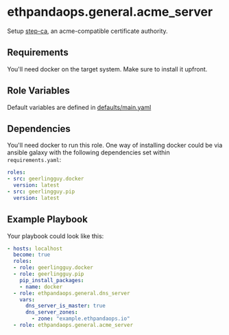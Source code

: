 # ethpandaops.general.acme_server

Setup [step-ca](https://smallstep.com/docs/step-ca/), an acme-compatible certificate authority.

## Requirements

You'll need docker on the target system. Make sure to install it upfront.

## Role Variables

Default variables are defined in [defaults/main.yaml](defaults/main.yaml)

## Dependencies

You'll need docker to run this role. One way of installing docker could be via ansible galaxy with the following dependencies set within `requirements.yaml`:

```yaml
roles:
- src: geerlingguy.docker
  version: latest
- src: geerlingguy.pip
  version: latest
```

## Example Playbook

Your playbook could look like this:

```yaml
- hosts: localhost
  become: true
  roles:
  - role: geerlingguy.docker
  - role: geerlingguy.pip
    pip_install_packages:
    - name: docker
  - role: ethpandaops.general.dns_server
    vars:
      dns_server_is_master: true
      dns_server_zones:
        - zone: "example.ethpandaops.io"
  - role: ethpandaops.general.acme_server
 ```
